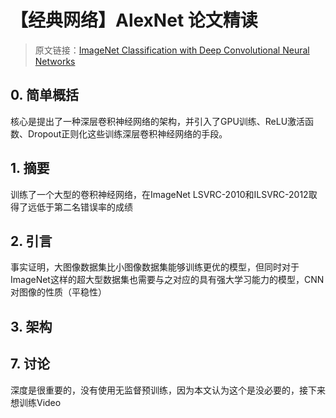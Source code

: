 # 【经典网络】AlexNet 论文精读

> 原文链接：[ImageNet Classification with Deep Convolutional Neural Networks](https://proceedings.neurips.cc/paper/2012/file/c399862d3b9d6b76c8436e924a68c45b-Paper.pdf)

## 0. 简单概括

核心是提出了一种深层卷积神经网络的架构，并引入了GPU训练、ReLU激活函数、Dropout正则化这些训练深层卷积神经网络的手段。

## 1. 摘要

训练了一个大型的卷积神经网络，在ImageNet LSVRC-2010和ILSVRC-2012取得了远低于第二名错误率的成绩

## 2. 引言

事实证明，大图像数据集比小图像数据集能够训练更优的模型，但同时对于ImageNet这样的超大型数据集也需要与之对应的具有强大学习能力的模型，CNN对图像的性质（平稳性）

## 3. 架构



## 7. 讨论 

深度是很重要的，没有使用无监督预训练，因为本文认为这个是没必要的，接下来想训练Video